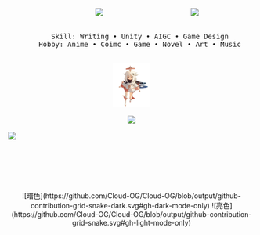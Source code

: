<div align="center">
<img src="https://github.com/Cloud-OG/Cloud-OG/blob/main/Miku.gif?raw=true" width="26%" align="right" />
<img src="https://readme-typing-svg.demolab.com?font=Inconsolata&weight=500&size=50&duration=4000&pause=300&color=00FFFF&center=true&vCenter=true&multiline=true&repeat=false&random=false&width=1300&height=140&lines=Ciallo (∠·ω )⌒★;I'm+Cloud%2C+a+college+student+from+China%E2%9C%A9" width="70%" />
<br><br>
<pre>
    Skill: Writing • Unity • AIGC • Game Design
    Hobby: Anime • Coimc • Game • Novel • Art • Music
</pre>
<br>
<img src="https://github.com/Cloud-OG/Cloud-OG/blob/main/P.A.I.M.O.N.gif?raw=true" height="90" />
    
[![](https://img.shields.io/badge/Cloud%3BBlog-white?style=for-the-badge)](https://www.cloud09.xyz/)
<div>
<img src="https://count.getloli.com/get/@Cloud-OG.github.readme?theme=nixietube-1" style=" display: block; margin-left: auto; margin-right: auto; height: 120px"/>
</div>
![暗色](https://github.com/Cloud-OG/Cloud-OG/blob/output/github-contribution-grid-snake-dark.svg#gh-dark-mode-only)
![亮色](https://github.com/Cloud-OG/Cloud-OG/blob/output/github-contribution-grid-snake.svg#gh-light-mode-only)
</div>
